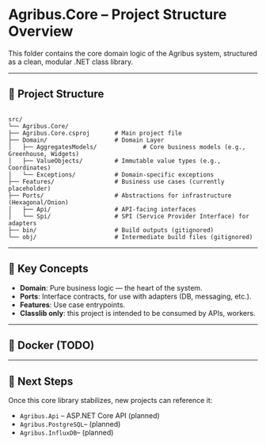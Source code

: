 # Agribus.Core – Project Structure Overview

This folder contains the core domain logic of the Agribus system, structured as a clean, modular .NET class library.

---

## 📁 Project Structure

```

src/
└── Agribus.Core/
├── Agribus.Core.csproj       # Main project file
├── Domain/                   # Domain Layer
│   ├── AggregatesModels/             # Core business models (e.g., Greenhouse, Widgets)
│   ├── ValueObjects/         # Immutable value types (e.g., Coordinates)
│   └── Exceptions/           # Domain-specific exceptions
├── Features/                 # Business use cases (currently placeholder)
├── Ports/                    # Abstractions for infrastructure (Hexagonal/Onion)
│   ├── Api/                  # API-facing interfaces
│   └── Spi/                  # SPI (Service Provider Interface) for adapters
├── bin/                      # Build outputs (gitignored)
└── obj/                      # Intermediate build files (gitignored)

```

---

## 🧠 Key Concepts

- **Domain**: Pure business logic — the heart of the system.
- **Ports**: Interface contracts, for use with adapters (DB, messaging, etc.).
- **Features**: Use case entrypoints.
- **Classlib only**: this project is intended to be consumed by APIs, workers.

---

## 🐳 Docker (TODO)

---

## 🔧 Next Steps

Once this core library stabilizes, new projects can reference it:

- `Agribus.Api` – ASP.NET Core API (planned)
- `Agribus.PostgreSQL`– (planned)
- `Agribus.InfluxDB`– (planned)
